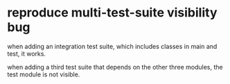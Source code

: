 # reproduce multi-test-suite visibility bug

when adding an integration test suite, which includes classes in main and test, it works.

when adding a third test suite that depends on the other three modules, the test module is not visible.
